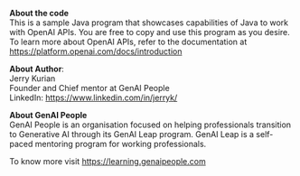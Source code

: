 <b>About the code</b><br>
This is a sample Java program that showcases capabilities of Java to work with OpenAI APIs. You are free to copy and use this program as you desire.
<br>To learn more about OpenAI APIs, refer to the documentation at https://platform.openai.com/docs/introduction <br>

<b>About Author</b>:<br> Jerry Kurian<br> 
Founder and Chief mentor at GenAI People<br>
LinkedIn: https://www.linkedin.com/in/jerryk/

<b>About GenAI People</b><br>
GenAI People is an organisation focused on helping professionals transition to Generative AI through its GenAI Leap program.
GenAI Leap is a self-paced mentoring program for working professionals.

To know more visit https://learning.genaipeople.com

